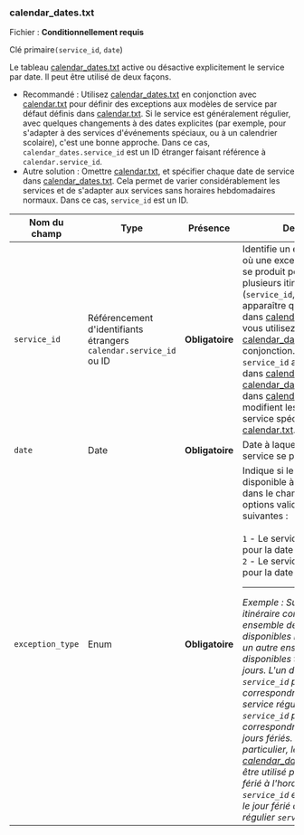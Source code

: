 ### calendar_dates.txt

Fichier : **Conditionnellement requis**

Clé primaire`(service_id`, `date`)

Le tableau [calendar_dates.txt](#calendar_datestxt) active ou désactive explicitement le service par date. Il peut être utilisé de deux façons.

* Recommandé : Utilisez [calendar_dates.txt](#calendar_datestxt) en conjonction avec [calendar.txt](#calendartxt) pour définir des exceptions aux modèles de service par défaut définis dans [calendar.txt](#calendartxt). Si le service est généralement régulier, avec quelques changements à des dates explicites (par exemple, pour s'adapter à des services d'événements spéciaux, ou à un calendrier scolaire), c'est une bonne approche. Dans ce cas, `calendar_dates.service_id` est un ID étranger faisant référence à `calendar.service_id`.
* Autre solution : Omettre [calendar.txt](#calendartxt), et spécifier chaque date de service dans [calendar_dates.txt](#calendardatestxt). Cela permet de varier considérablement les services et de s'adapter aux services sans horaires hebdomadaires normaux. Dans ce cas, `service_id` est un ID.

| Nom du champ     | Type                                                               | Présence        | Description                                                                                                                                                                                                                                                                                                                                                                                                                                                                                                                                                                                                                                                                                                                                                                                                                                    |
| ---------------- | ------------------------------------------------------------------ | --------------- | ---------------------------------------------------------------------------------------------------------------------------------------------------------------------------------------------------------------------------------------------------------------------------------------------------------------------------------------------------------------------------------------------------------------------------------------------------------------------------------------------------------------------------------------------------------------------------------------------------------------------------------------------------------------------------------------------------------------------------------------------------------------------------------------------------------------------------------------------- |
| `service_id`     | Référencement d'identifiants étrangers `calendar.service_id` ou ID | **Obligatoire** | Identifie un ensemble de dates où une exception de service se produit pour un ou plusieurs itinéraires. Chaque (`service_id`, `date`) ne peut apparaître qu'une seule fois dans [calendar_dates.txt](#calendar_datestxt) si vous utilisez [calendar.txt](#calendartxt) et [calendar_dates.txt](#calendar_datestxt) en conjonction. Si une valeur `service_id` apparaît à la fois dans [calendar.txt](#calendartxt) et [calendar_dates.txt](#calendar_datestxt)l'information dans [calendar_dates.txt](#calendardatestxt) modifient les informations de service spécifiées dans [calendar.txt](#calendartxt).                                                                                                                                                                                                                                   |
| `date`           | Date                                                               | **Obligatoire** | Date à laquelle l'exception de service se produit.                                                                                                                                                                                                                                                                                                                                                                                                                                                                                                                                                                                                                                                                                                                                                                                             |
| `exception_type` | Enum                                                               | **Obligatoire** | Indique si le service est disponible à la date spécifiée dans le champ date. Les options valides sont les suivantes :<br /><br /> `1` - Le service a été ajouté pour la date spécifiée.<br />`2` - Le service a été supprimé pour la date spécifiée.<hr />*Exemple : Supposons qu'un itinéraire comporte un ensemble de trajets disponibles les jours fériés et un autre ensemble de trajets disponibles tous les autres jours. L'un des sites `service_id` pourrait correspondre à l'horaire de service régulier et un autre `service_id` pourrait correspondre à l'horaire des jours fériés. Pour un jour férié particulier, le [calendar_dates.txt](#calendar_datestxt) pourrait être utilisé pour ajouter le jour férié à l'horaire de vacances `service_id` et pour supprimer le jour férié de l'horaire régulier `service_id` régulier.* |
